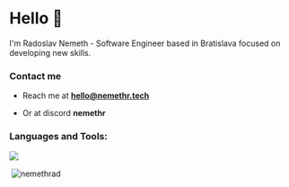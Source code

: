 <h1 align="left">Hello 👋</h1>
I'm Radoslav Nemeth - Software Engineer based in Bratislava focused on developing new skills.
<h3 align="left">Contact me</h3>

- Reach me at **hello@nemethr.tech**

- Or at discord **nemethr**

<h3 align="left">Languages and Tools:</h3>
<p align="left">
  <a href="https://skillicons.dev">
    <img src="https://skillicons.dev/icons?i=python,java,kotlin,docker,redis,mongo,mysql,maven,idea," />
  </a>
</p>


<p>&nbsp;<img align="center" src="https://github-readme-stats.vercel.app/api?username=nemethrad&show=reviews,discussions_started,discussions_answered,prs_merged,prs_merged_percentage&theme=radical&locale=en" alt="nemethrad" /></p>
